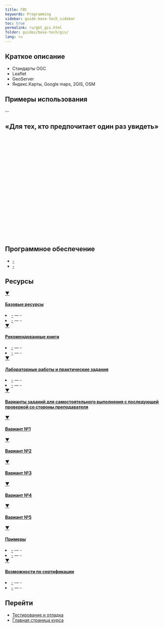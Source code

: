 ```yaml
---
title: ГИС
keywords: Programming
sidebar: guide-base-tech_sidebar
toc: true
permalink: ru/gbt_gis.html
folder: guides/base-tech/gis/
lang: ru
---
```


## Краткое описание
* Стандарты OGC
* Leaflet
* GeoServer
* Яндекс.Карты, Google maps, 2GIS, OSM

##  Примеры использования
-- 

## «Для тех, кто предпочитает один раз увидеть»
<div class="thumb-wrap" style="margin-top: 20px; margin-bottom: 20px">
    <iframe src="" width="402" height="327" frameborder="0" scrolling="no"></iframe>
</div>

## Программное обеспечение

* [-]()
* [-]()

##  Ресурсы

<div class="panel-group">
    <div class="panel panel-default">
        <div class="panel-heading">
            <a class="pull-right spoiler-push" data-toggle="collapse" href="#collapse1">&#9660;</a>
            <h4 class="panel-title">
                <a data-toggle="collapse" href="#collapse1">
                Базовые ресурсы</a>
            </h4>
        </div>
        <div id="collapse1" class="panel-collapse collapse">
            <div class="panel-body">
                <div>                    
                    <li><a href="">-</a><i> — -</i></li>
                    <li><a href="">-</a><i> — -</i></li>
                </div>   
            </div>
        </div>
    </div>
</div>

<div class="panel-group">
    <div class="panel panel-default">
        <div class="panel-heading">
            <a class="pull-right spoiler-push" data-toggle="collapse" href="#collapse2">&#9660;</a>
            <h4 class="panel-title">
                <a data-toggle="collapse" href="#collapse2">
                Рекомендованные книги</a>
            </h4>
        </div>
        <div id="collapse2" class="panel-collapse collapse">
            <div class="panel-body">
                <div>                    
                    <li><a href="">-</a><i> — -</i></li>
                    <li><a href="">-</a><i> — -</i></li>
                </div>   
            </div>
        </div>
    </div>
</div>

<div class="panel-group">
    <div class="panel panel-default">
        <div class="panel-heading">
            <a class="pull-right spoiler-push" data-toggle="collapse" href="#collapse3">&#9660;</a>
            <h4 class="panel-title">
                <a data-toggle="collapse" href="#collapse3">
                Лабораторные работы и практические задания</a>
            </h4>
        </div>
        <div id="collapse3" class="panel-collapse collapse">
            <div class="panel-body">
                <div>                    
                    <li><a href="">-</a><i> — -</i></li>
                    <li><a href="">-</a><i> — -</i></li>
                    <div class="panel-group">
                        <div class="panel panel-default">
                            <div class="panel-heading">
                                <a class="pull-right spoiler-push" data-toggle="collapse" href="#collapse4">&#9660;</a>
                                <h4 class="panel-title">
                                    <a data-toggle="collapse" href="#collapse4">
                                    Варианты заданий для самостоятельного выполнения с последующей проверкой со стороны преподавателя</a>
                                </h4>
                            </div>
                            <div id="collapse4" class="panel-collapse collapse">
                                <div class="panel-body">
                                    <div>
                                        <div class="panel-group">
                                            <div class="panel panel-default">
                                                <div class="panel-heading">
                                                    <a class="pull-right spoiler-push" data-toggle="collapse" href="#collapse5">&#9660;</a>
                                                    <h4 class="panel-title">
                                                        <a data-toggle="collapse" href="#collapse5">
                                                        Вариант №1</a>
                                                    </h4>
                                                </div>
                                                <div id="collapse5" class="panel-collapse collapse">
                                                    <div class="panel-body">
                                                        <div>                                       
                                                        </div>   
                                                    </div>
                                                </div>
                                            </div>
                                        </div>
                                        <div class="panel-group">
                                            <div class="panel panel-default">
                                                <div class="panel-heading">
                                                    <a class="pull-right spoiler-push" data-toggle="collapse" href="#collapse6">&#9660;</a>
                                                    <h4 class="panel-title">
                                                        <a data-toggle="collapse" href="#collapse6">
                                                        Вариант №2</a>
                                                    </h4>
                                                </div>
                                                <div id="collapse6" class="panel-collapse collapse">
                                                    <div class="panel-body">
                                                        <div>                                       
                                                        </div>   
                                                    </div>
                                                </div>
                                            </div>
                                        </div>
                                        <div class="panel-group">
                                            <div class="panel panel-default">
                                                <div class="panel-heading">
                                                    <a class="pull-right spoiler-push" data-toggle="collapse" href="#collapse7">&#9660;</a>
                                                    <h4 class="panel-title">
                                                        <a data-toggle="collapse" href="#collapse7">
                                                        Вариант №3</a>
                                                    </h4>
                                                </div>
                                                <div id="collapse7" class="panel-collapse collapse">
                                                    <div class="panel-body">
                                                        <div>
                                                        </div>   
                                                    </div>
                                                </div>
                                            </div>
                                        </div>
                                        <div class="panel-group">
                                            <div class="panel panel-default">
                                                <div class="panel-heading">
                                                    <a class="pull-right spoiler-push" data-toggle="collapse" href="#collapse8">&#9660;</a>
                                                    <h4 class="panel-title">
                                                        <a data-toggle="collapse" href="#collapse8">
                                                        Вариант №4</a>
                                                    </h4>
                                                </div>
                                                <div id="collapse8" class="panel-collapse collapse">
                                                    <div class="panel-body">
                                                        <div>
                                                        </div>   
                                                    </div>
                                                </div>
                                            </div>
                                        </div>
                                        <div class="panel-group">
                                            <div class="panel panel-default">
                                                <div class="panel-heading">
                                                    <a class="pull-right spoiler-push" data-toggle="collapse" href="#collapse9">&#9660;</a>
                                                    <h4 class="panel-title">
                                                        <a data-toggle="collapse" href="#collapse9">
                                                        Вариант №5</a>
                                                    </h4>
                                                </div>
                                                <div id="collapse9" class="panel-collapse collapse">
                                                    <div class="panel-body">
                                                        <div>
                                                        </div>   
                                                    </div>
                                                </div>
                                            </div>
                                        </div>                                       
                                    </div>   
                                </div>
                            </div>
                        </div>
                    </div>
                </div>   
            </div>
        </div>
    </div>
</div>

<div class="panel-group">
    <div class="panel panel-default">
        <div class="panel-heading">
            <a class="pull-right spoiler-push" data-toggle="collapse" href="#collapse10">&#9660;</a>
            <h4 class="panel-title">
                <a data-toggle="collapse" href="#collapse10">
                Примеры</a>
            </h4>
        </div>
        <div id="collapse10" class="panel-collapse collapse">
            <div class="panel-body">
                <div>                    
                    <li><a href="">-</a><i> — -</i></li>
                    <li><a href="">-</a><i> — -</i></li>
                </div>   
            </div>
        </div>
    </div>
</div>

<div class="panel-group">
    <div class="panel panel-default">
        <div class="panel-heading">
            <a class="pull-right spoiler-push" data-toggle="collapse" href="#collapse11">&#9660;</a>
            <h4 class="panel-title">
                <a data-toggle="collapse" href="#collapse11">
                Возможности по сертификации</a>
            </h4>
        </div>
        <div id="collapse11" class="panel-collapse collapse">
            <div class="panel-body">
                <div>                    
                    <li><a href="">-</a><i> — -</i></li>
                    <li><a href="">-</a><i> — -</i></li>
                </div>   
            </div>
        </div>
    </div>
</div>

## Перейти

* [Тестирование и отладка](gbt_testing.html)
* [Главная страница курса](gbt_landing-page.html)